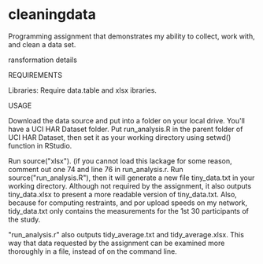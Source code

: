 cleaningdata
============

Programming assignment that demonstrates my ability to collect, work with, and clean a data set.

ransformation details

REQUIREMENTS

Libraries: Require data.table and xlsx ibraries.

USAGE

Download the data source and put into a folder on your local drive. You'll have a UCI HAR Dataset folder. Put run_analysis.R in the parent folder of UCI HAR Dataset, then set it as your working directory using setwd() function in RStudio.

Run source("xlsx"). (if you cannot load this lackage for some reason, comment out one 74 and line 76 in run_analysis.r.
Run source("run_analysis.R"), then it will generate a new file tiny_data.txt in your working directory.
Although not required by the assignment, it also outputs tiny_data.xlsx to present a more readable version of tiny_data.txt. Also, because for computing restraints, and por upload speeds on my network, tidy_data.txt only contains the measurements for the 1st 30 participants of the study.

"run_analysis.r" also outputs tidy_average.txt and tidy_average.xlsx. This way that data requested by the assignment can be examined more thoroughly in a file, instead of on the command line.

